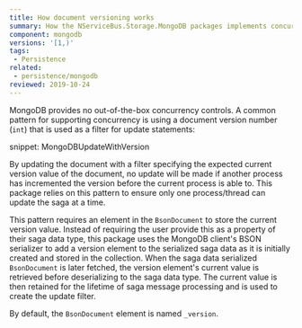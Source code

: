 ```yaml
---
title: How document versioning works
summary: How the NServiceBus.Storage.MongoDB packages implements concurrency control
component: mongodb
versions: '[1,)'
tags:
 - Persistence
related:
 - persistence/mongodb
reviewed: 2019-10-24
---
```


MongoDB provides no out-of-the-box concurrency controls. A common pattern for supporting concurrency is using a document version number (`int`) that is used as a filter for update statements:

snippet: MongoDBUpdateWithVersion

By updating the document with a filter specifying the expected current version value of the document, no update will be made if another process has incremented the version before the current process is able to. This package relies on this pattern to ensure only one process/thread can update the saga at a time.

This pattern requires an element in the `BsonDocument` to store the current version value. Instead of requiring the user provide this as a property of their saga data type, this package uses the MongoDB client's BSON serializer to add a version element to the serialized saga data as it is initially created and stored in the collection. When the saga data serialized `BsonDocument` is later fetched, the version element's current value is retrieved before deserializing to the saga data type. The current value is then retained for the lifetime of saga message processing and is used to create the update filter.

By default, the `BsonDocument` element is named `_version`.
